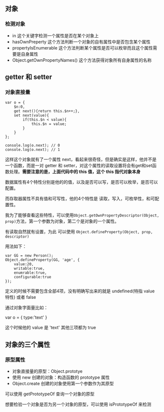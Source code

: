 ## 对象

### 检测对象

+ in 这个关键字检测一个属性是否在某个对象上
+ hasOwnPreperty 这个方法判断一个对象的自有属性中是否包含某个属性
+ propertyIsEnumerable 这个方法判断某个属性是否可以枚举而且这个属性需要是自身属性
+ Object.getOwnPropertyNames() 这个方法获得对象所有自身属性的名称



## getter 和 setter

### 对象直接量

```
var o = {
	$n:0,
	get next(){return this.$n++;},
	set next(value){
		if(this.$n < value){
			this.$n = value;
		}
	}
};

console.log(o.next); // 0 
console.log(o.next); // 1 
```
这样这个对象就有了一个属性 next，看起来很奇怪，但是确实是这样，他并不是一个函数，而是一对 getter 和 setter，对这个属性的读取设置将会有get和set函数处理。**需要注意的是，上面代码中的 this 值，这个 this 指代对象本身**


数据属性有4个特性分别是他的的值，以及是否可以写，是否可以枚举，是否可以配置。

而存取器属性不具有值和可写性，他的4个特性是 读取，写入，可枚举性，和可配置性。


我为了能够查看这些特性，可以使用`Object.getOwnPropertyDescriptor(Object, prop)`方法，第一个参数为对象，第二个是对象的一个属性。

有读取自然就有设置，为此 可以使用 `Object.defineProperty(Object, prop, descriptor)`

用法如下：

```
var GG = new Person();
Object.defineProperty(GG, 'age', {
	value:20,
	writable:true,
	enumrable:true,
	configurable:true
});
```

定义的时候不需要包含全部4项，没有明确写出来的就是 undefined(特指 value 特性) 或者 false

通过对象字面量比如：

var o = {
	type:'text'
}

这个时候他的 value 是 'text' 其他三项都为 true


## 对象的三个属性

### 原型属性

+ 对象直接量的原型：Object.prototye
+ 使用 new 创建的对象：构造函数的 prototype 属性
+ Object.create 创建的对象使用第一个参数作为其原型

可以使用 getPrototypeOf 查询一个对象的原型


想要检验一个对象是否为另一个对象的原型，可以使用 isPrototypeOf 来检测